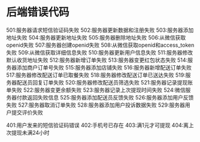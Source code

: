 # 后端错误代码
501:服务器请求短信验证码失败
502:服务器更新数据和注册失败
503:服务器添加地址失败
504:服务器更新地址失败
505:服务器删除地址失败
506:从微信获取openid失败
507:服务器创建openid失败
508:从微信获取openid和access_token失败
509:从微信获取详细信息失败
510:服务器更新用户信息失败
511:服务器修改默认收货地址失败
512:服务器新增订单失败
513:服务器变更红包状态失败
514:服务器添加商户订单号失败
515:服务器添加店铺失败
516:服务器新增配送订单失败
517:服务器修改配送订单已取餐失败
518:服务器修改配送订单已送达失败
519:服务器配送员回复订单失败
520:服务器修改配送员筛选失败
521:服务器记录提现账单失败
522:服务器变更余额失败
523:服务器记录上次提现时间失败
524:微信服务器付款返回失败信息
525:服务器添加配送员反馈失败
526:服务器添加用户反馈失败
527:服务器取消订单失败
528:服务器添加用户投诉数据失败
529:服务器用户提交评价失败


401:用户发来的短信验证码错误
402:手机号已存在
403:满1元才可提现
404:离上次提现未满24小时
